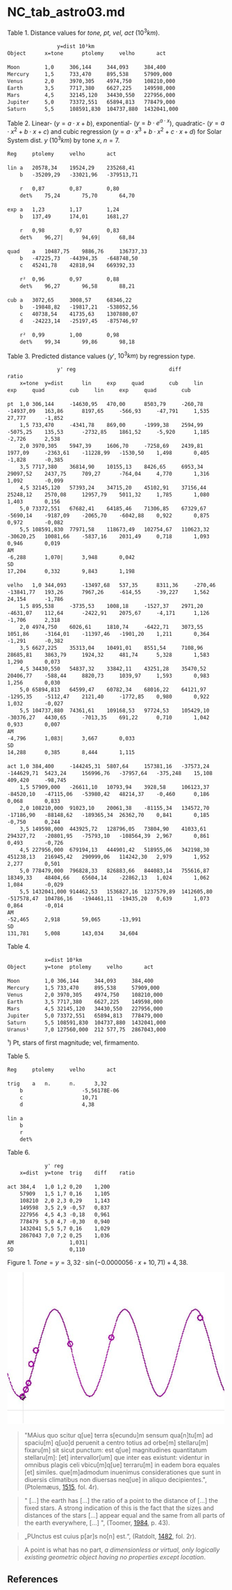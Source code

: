 # NC_tab_astro03.md

Table 1. Distance values for *tone, pt, vel, act* ($10^3km$).
~~~
				y=dist 10³km		
Object		x=tone		ptolemy		velho		act

Moon		1,0		306,144		344,093		384,400
Mercury		1,5		733,470		895,538		57909,000
Venus		2,0		3970,305	4974,750	108210,000
Earth		3,5		7717,380	6627,225	149598,000
Mars		4,5		32145,120	34430,550	227956,000
Jupiter		5,0		73372,551	65894,813	778479,000
Saturn		5,5		108591,830	104737,880	1432041,000
~~~

Table 2. Linear- ($y=a\cdot x+b$), exponential- ($y=b\cdot e^{a\cdot x}$), quadratic- ($y=a\cdot x^2+b\cdot x+c$) and cubic regression ($y=a\cdot x^3+b\cdot x^2+c\cdot x+d$) for Solar System dist. $y$ ($10^3km$) by tone $x$, $n=7$.
~~~
Reg		ptolemy		velho		act

lin	a	20578,34	19524,29	235268,41
	b	-35209,29	-33021,96	-379513,71

	r	0,87		0,87		0,80
	det%	75,24		75,70		64,70

exp	a	1,23		1,17		1,24
	b	137,49		174,01		1681,27

	r	0,98		0,97		0,83
	det%	96,27|		94,69|		68,84

quad	a	10487,75	9886,76		136737,33
	b	-47225,73	-44394,35	-648748,50
	c	45241,78	42818,94	669392,33

	r²	0,96		0,97		0,88
	det%	96,27		96,58		88,21

cub	a	3072,65		3008,57		68346,22
	b	-19848,82	-19817,21	-538052,56
	c	40738,54	41735,63	1307880,07
	d	-24223,14	-25197,45	-875746,97

	r²	0,99		1,00		0,98
	det%	99,34		99,86		98,18
~~~

Table 3. Predicted distance values ($y'$, $10^3km$) ​​by regression type.
~~~
				y' reg								diff								ratio			
	x=tone	y=dist		lin		exp		quad		cub		lin		exp		quad		cub		lin		exp		quad		cub

pt	1,0	306,144		-14630,95	470,00		8503,79		-260,78		-14937,09	163,86		8197,65		-566,93		-47,791		1,535		27,777		-1,852
	1,5	733,470		-4341,78	869,00		-1999,38	2594,99		-5075,25	135,53		-2732,85	1861,52		-5,920		1,185		-2,726		2,538
	2,0	3970,305	5947,39		1606,70		-7258,69	2439,81		1977,09		-2363,61	-11228,99	-1530,50	1,498		0,405		-1,828		-0,385
	3,5	7717,380	36814,90	10155,13	8426,65		6953,34		29097,52	2437,75		709,27		-764,04		4,770		1,316		1,092		-0,099
	4,5	32145,120	57393,24	34715,20	45102,91	37156,44	25248,12	2570,08		12957,79	5011,32		1,785		1,080		1,403		0,156
	5,0	73372,551	67682,41	64185,46	71306,85	67329,67	-5690,14	-9187,09	-2065,70	-6042,88	0,922		0,875		0,972		-0,082
	5,5	108591,830	77971,58	118673,49	102754,67	110623,32	-30620,25	10081,66	-5837,16	2031,49		0,718		1,093		0,946		0,019
AM																				-6,288		1,070|		3,948		0,042
SD																				17,204		0,332		9,843		1,198

velho	1,0	344,093		-13497,68	537,35		8311,36		-270,46		-13841,77	193,26		7967,26		-614,55		-39,227		1,562		24,154		-1,786
	1,5	895,538		-3735,53	1008,18		-1527,37	2971,20		-4631,07	112,64		-2422,91	2075,67		-4,171		1,126		-1,706		2,318
	2,0	4974,750	6026,61		1810,74		-6422,71	3073,55		1051,86		-3164,01	-11397,46	-1901,20	1,211		0,364		-1,291		-0,382
	3,5	6627,225	35313,04	10491,01	8551,54		7108,96		28685,81	3863,79		1924,32		481,74		5,328		1,583		1,290		0,073
	4,5	34430,550	54837,32	33842,11	43251,28	35470,52	20406,77	-588,44		8820,73		1039,97		1,593		0,983		1,256		0,030
	5,0	65894,813	64599,47	60782,34	68016,22	64121,97	-1295,35	-5112,47	2121,40		-1772,85	0,980		0,922		1,032		-0,027
	5,5	104737,880	74361,61	109168,53	97724,53	105429,10	-30376,27	4430,65		-7013,35	691,22		0,710		1,042		0,933		0,007
AM																				-4,796		1,083|		3,667		0,033
SD																				14,288		0,385		8,444		1,115

act	1,0	384,400		-144245,31	5807,64		157381,16	-37573,24	-144629,71	5423,24		156996,76	-37957,64	-375,248	15,108		409,420		-98,745
	1,5	57909,000	-26611,10	10793,94	3928,58		106123,37	-84520,10	-47115,06	-53980,42	48214,37	-0,460		0,186		0,068		0,833
	2,0	108210,000	91023,10	20061,38	-81155,34	134572,70	-17186,90	-88148,62	-189365,34	26362,70	0,841		0,185		-0,750		0,244
	3,5	149598,000	443925,72	128796,05	73804,90	41033,61	294327,72	-20801,95	-75793,10	-108564,39	2,967		0,861		0,493		-0,726
	4,5	227956,000	679194,13	444901,42	518955,06	342198,30	451238,13	216945,42	290999,06	114242,30	2,979		1,952		2,277		0,501
	5,0	778479,000	796828,33	826883,66	844083,14	755616,87	18349,33	48404,66	65604,14	-22862,13	1,024		1,062		1,084		-0,029
	5,5	1432041,000	914462,53	1536827,16	1237579,89	1412605,80	-517578,47	104786,16	-194461,11	-19435,20	0,639		1,073		0,864		-0,014
AM																				-52,465		2,918		59,065		-13,991
SD																				131,781		5,008		143,034		34,604
~~~

Table 4. 
~~~
			x=dist 10³km		
Object		y=tone	ptolemy		velho		act

Moon		1,0	306,144		344,093		384,400
Mercury		1,5	733,470		895,538		57909,000
Venus		2,0	3970,305	4974,750	108210,000
Earth		3,5	7717,380	6627,225	149598,000
Mars		4,5	32145,120	34430,550	227956,000
Jupiter		5,0	73372,551	65894,813	778479,000
Saturn		5,5	108591,830	104737,880	1432041,000
Uranus¹		7,0	127560,000	212 577,75	2867043,000
~~~
¹) Pt, stars of first magnitude; vel, firmamento.

Table 5.
~~~
Reg		ptolemy		velho		act

trig	a	n.		n.		3,32
	b					-5,56178E-06
	c					10,71
	d					4,38

lin	a			
	b			
	r			
	det%			
~~~

Table 6.
~~~
			y' reg		
	x=dist	y=tone	trig	diff	ratio

act	384,4	1,0	1,2	0,20	1,200
	57909	1,5	1,7	0,16	1,105
	108210	2,0	2,3	0,29	1,143
	149598	3,5	2,9	-0,57	0,837
	227956	4,5	4,3	-0,18	0,961
	778479	5,0	4,7	-0,30	0,940
	1432041	5,5	5,7	0,16	1,029
	2867043	7,0	7,2	0,25	1,036
AM					1,031|
SD					0,110
~~~

Figure 1. $Tone=y=3,32\cdot \sin(-0.0000056\cdot x+10,71)+4,38$.

![figure.\label{figa0301}](figa0301.jpg)


>"MAius quo scitur q[ue] terra s[ecundu]m sensum qua[n]tu[m] ad spaciu[m] q[uo]d peruenit a centro totius ad orbe[m] stellaru[m] fixaru[m] sit sicut punctum: est q[ue] magnitudines quantitatum stellaru[m]: [et] intervallor[um] que inter eas existunt: videntur in omnibus plagis celi vbicu[m]q[ue] terraru[m] in eadem bora equales [et] similes. que[m]admodum inuenimus considerationes que sunt in diuersis climatibus non diuersas neq[ue] in aliquo decipientes.", (Ptolemæus, [1515](), fol. 4r).

>" […] the earth has […] the ratio of a point to the distance of […] the fixed stars. A strong indication of this is the fact that the sizes and distances of the stars […] appear equal and the same from all parts of the earth everywhere, [...] ", (Toomer, [1984](), p. 43).

>„PUnctus est cuius p[ar]s no[n] est.“, (Ratdolt, [1482](), fol. 2r). 

>A point is what has no part, *a dimensionless or virtual, only logically existing geometric object having no properties except location*.

## References
